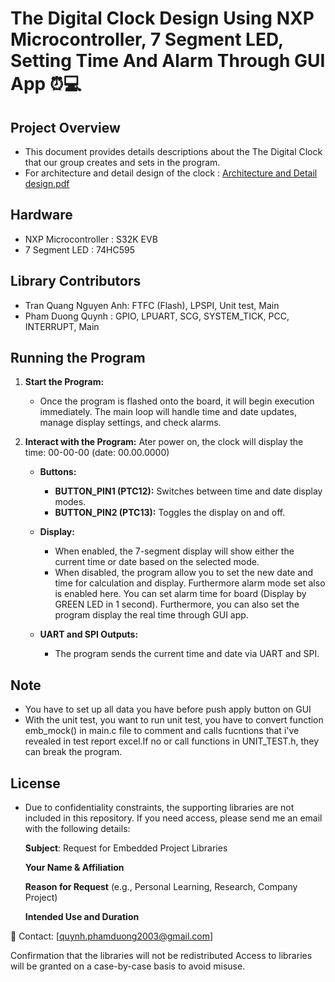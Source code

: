 # The Digital Clock Design Using NXP Microcontroller, 7 Segment LED, Setting Time And Alarm Through GUI App ⏰💻

## Project Overview

- This document provides details descriptions about the The Digital Clock that our group creates and sets in the program.
- For architecture and detail design of the clock : [Architecture and Detail design.pdf](https://github.com/quynhphamduong/The-Digital-Clock-Design-Using-NXP-Microcontroller-7-Segment-LED-/blob/cdbe5cfcbc72dcd61f888e2d0aa1bb24a655f53d/Architecture%20and%20Detail%20design.pdf)


## Hardware
- NXP Microcontroller : S32K EVB
- 7 Segment LED : 74HC595

## Library Contributors
- Tran Quang Nguyen Anh: FTFC (Flash), LPSPI, Unit test, Main
- Pham Duong Quynh : GPIO, LPUART, SCG, SYSTEM_TICK, PCC, INTERRUPT, Main

## Running the Program

1. **Start the Program:**
   - Once the program is flashed onto the board, it will begin execution immediately. The main loop will handle time and date updates, manage display settings, and check alarms.

2. **Interact with the Program:**
   Ater power on, the clock will display the time: 00-00-00 (date: 00.00.0000)
   - **Buttons:**
     - **BUTTON_PIN1 (PTC12):** Switches between time and date display modes.
     - **BUTTON_PIN2 (PTC13):** Toggles the display on and off.
   - **Display:**
     - When enabled, the 7-segment display will show either the current time or date based on the selected mode.
     - When disabled, the program allow you to set the new date and time for calculation and display. Furthermore alarm mode set also is enabled here. You can set alarm time for board (Display by GREEN LED in 1 second). Furthermore, you can also set the program display the real time through GUI app. 

   - **UART and SPI Outputs:**
     - The program sends the current time and date via UART and SPI.

## Note

   - You have to set up all data you have before push apply button on GUI 
   - With the unit test, you want to run unit test, you have to convert function emb_mock() in main.c file to comment and calls fucntions that i've revealed in test report excel.If no or call functions in UNIT_TEST.h, they can break the program. 
   
## License
   - Due to confidentiality constraints, the supporting libraries are not included in this repository. If you need access, please send me an email with the following details:

      **Subject**: Request for Embedded Project Libraries

      **Your Name & Affiliation**

      **Reason for Request** (e.g., Personal Learning, Research, Company Project)

      **Intended Use and Duration**

📩 Contact: [quynh.phamduong2003@gmail.com]

Confirmation that the libraries will not be redistributed
Access to libraries will be granted on a case-by-case basis to avoid misuse.
   
